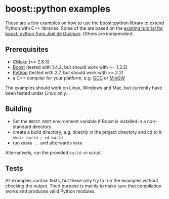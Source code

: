 
# boost::python examples

These are a few examples on how to use the boost::python library to extend Python with C++ libraries.
Some of the are based on the [existing tutorial for boost::python from Joel de Guzman](http://www.boost.org/doc/libs/1_46_1/libs/python/doc/tutorial/doc/html/index.html "Boost.Python tutorial").
Others are independent.

## Prerequisites

+ [CMake](http://www.cmake.org "CMake project page") (>= 2.8.3)
+ [Boost](http://www.boost.org/ "Boost project page") (tested with 1.4.2, but should work with >= 1.3.2)
+ [Python](http://www.python.org "Python home page") (tested with 2.7, but should work with >= 2.2)
+ a C++ compiler for your platform, e.g. [GCC](http://gcc.gnu.org "GCC home") or [MinGW](http://www.mingw.org "Minimalist GNU for Windows")

The examples should work on Linux, Windows and Mac, but currently have been tested under Linux only.

## Building

+ Set the `BOOST_ROOT` environment variable if Boost is installed in a non-standard directory
+ create a build directory, e.g. directly in the project directory and cd to it: `mkdir build ; cd build`
+ run `cmake ..` and afterwards `make`

Alternatively, run the provided `build.sh` script.

## Tests

All examples contain tests, but these only try to run the examples without checking the output. Their purpose is mainly to make sure that compilation works and produces valid Python modules.
